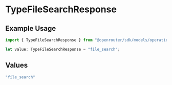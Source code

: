 # TypeFileSearchResponse

## Example Usage

```typescript
import { TypeFileSearchResponse } from "@openrouter/sdk/models/operations";

let value: TypeFileSearchResponse = "file_search";
```

## Values

```typescript
"file_search"
```